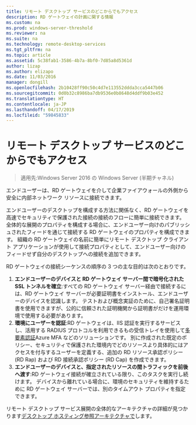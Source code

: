 ```yaml
---
title: リモート デスクトップ サービスのどこからでもアクセス
description: RD ゲートウェイの計画に関する情報
ms.custom: na
ms.prod: windows-server-threshold
ms.reviewer: na
ms.suite: na
ms.technology: remote-desktop-services
ms.tgt_pltfrm: na
ms.topic: article
ms.assetid: 5c38fab1-3586-4b7a-8bf0-7d85a8d5361d
author: lizap
ms.author: elizapo
ms.date: 11/03/2016
manager: dongill
ms.openlocfilehash: 2b10428ff90c50c4d7e113552ddda3cca5447b06
ms.sourcegitcommit: 0d0b32c8986ba7db9536e0b8648d4ddf9b03e452
ms.translationtype: HT
ms.contentlocale: ja-JP
ms.lasthandoff: 04/17/2019
ms.locfileid: "59845833"
---
```

# <a name="remote-desktop-services---access-from-anywhere"></a>リモート デスクトップ サービスのどこからでもアクセス

>適用先:Windows Server 2016 の Windows Server (半期チャネル)

エンドユーザーは、RD ゲートウェイを介して企業ファイアウォールの外側から安全に内部ネットワーク リソースに接続できます。

エンドユーザーのデスクトップを構成する方法に関係なく、RD ゲートウェイを高速でセキュリティで保護された接続の接続のフローに簡単に接続できます。 全体的な展開のプロパティを構成する場合に、エンドユーザー向けのパブリッシュされたフィードを通じて接続する RD ゲートウェイのプロパティを構成できます。 組織の RD ゲートウェイの名前に簡単にリモート デスクトップ クライアント アプリケーションが使用して接続プロパティとして、エンドユーザー向けのフィードせず自分のデスクトップへの接続を追加できます。

RD ゲートウェイの接続シーケンスの順序の 3 つの主な目的は次のとおりです。
1. **エンドユーザーのデバイスと RD ゲートウェイ サーバー間で暗号化された SSL トンネルを確立**:すべての RD ゲートウェイ サーバー経由で接続するには、RD ゲートウェイ サーバーが必要証明書をインストール、エンドユーザーのデバイスを認識します。 テストおよび概念実証のために、自己署名証明書を使用できますが、公的に信頼された証明機関から証明書がだけを運用環境で使用する必要があります。
2. **環境にユーザーを認証**:RD ゲートウェイは、IIS 認証を実行するサービスし、活用する RADIUS プロトコルを利用できるもの受信トレイを使用して[多要素認証](rds-plan-mfa.md)Azure MFA などのソリューションです。 別に作成された既定のポリシー、セキュリティで保護された環境内でどのリソースより具体的にはアクセスを付与するユーザーを定義する、追加の RD リソース承認ポリシー (RD Rap) および RD 接続承認ポリシー (RD Cap) を作成できます。
3. **エンドユーザーのデバイスと、指定されたリソースの間トラフィックを前後へ渡す**:RD ゲートウェイ接続が確立されている限り、このタスクを実行し続けます。 デバイスから離れている場合に、環境のセキュリティを維持するために RD ゲートウェイ サーバーでは、別のタイムアウト プロパティを指定できます。

リモート デスクトップ サービス展開の全体的なアーキテクチャの詳細が見つかります[デスクトップ ホスティング参照アーキテクチャで](desktop-hosting-reference-architecture.md)します。